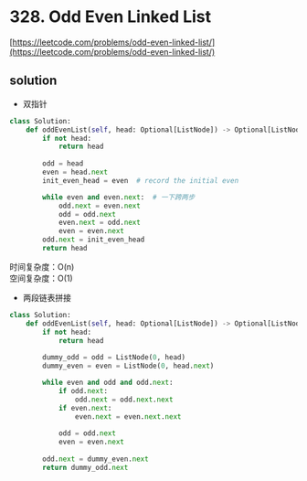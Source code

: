 # 328. Odd Even Linked List
[https://leetcode.com/problems/odd-even-linked-list/](https://leetcode.com/problems/odd-even-linked-list/)


## solution

- 双指针

```python
class Solution:
    def oddEvenList(self, head: Optional[ListNode]) -> Optional[ListNode]:
        if not head:
            return head
        
        odd = head
        even = head.next
        init_even_head = even  # record the initial even

        while even and even.next:  # 一下跨两步
            odd.next = even.next
            odd = odd.next
            even.next = odd.next
            even = even.next
        odd.next = init_even_head
        return head
```
时间复杂度：O(n) <br>
空间复杂度：O(1)

- 两段链表拼接
```python
class Solution:
    def oddEvenList(self, head: Optional[ListNode]) -> Optional[ListNode]:
        if not head:
            return head
        
        dummy_odd = odd = ListNode(0, head)
        dummy_even = even = ListNode(0, head.next)

        while even and odd and odd.next:
            if odd.next:
                odd.next = odd.next.next
            if even.next:
                even.next = even.next.next
            
            odd = odd.next
            even = even.next
       
        odd.next = dummy_even.next
        return dummy_odd.next
```
